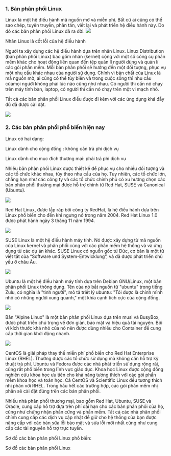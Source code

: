 ### 1. Bản phân phối Linux
Linux là một hệ điều hành mã nguồn mở và miễn phí. Bất cứ ai cũng có thể sao chép, tuyên truyền, phân tán, viết lại và phát triển hệ điều hành này. Do đó các bản phân phối Linux đã ra đời.
<img src="https://blogd.net/linux/tong-quan-ve-cac-ban-phan-phoi-linux/img/Linux-Distribution.png">






Nhân Linux là cốt lỗi của hệ điều hành

Người ta xây dựng các hệ điều hành dựa trên nhân Linux. Linux Distribution (bản phân phối Linux) bao gồm nhân (kernel) cộng với một số công cụ phần mềm khác cho hoạt động liên quan đến tệp quản lí người dùng và quản lí các gói phần mềm. Mỗi bản phân phối sẽ hướng đến một đối tượng, phục vụ một nhu cầu khác nhau của người sử dụng. Chính vì bản chất của Linux là mã nguồn mở, ai cũng có thể tùy biến và trong cuộc sống thì nhu cầu củamọi người không phải lúc nào cũng như nhau. Có người thì cần nó chạy trên máy tính bàn, laptop, có người thì cần nó chạy trên một vi mạch nhỏ.

Tất cả các bản phân phối Linux điều được đi kèm với các ứng dụng khá đầy đủ đã được cài đặt.

<img src="[https://blogd.net/linux/tong-quan-ve-cac-ban-phan-phoi-linux/img/Linux-Distribution.png](https://blogd.net/linux/tong-quan-ve-cac-ban-phan-phoi-linux/img/so-do-Linux-Kernel.png)">

### 2. Các bản phân phối phổ biến hiện nay

Linux có hai dạng:

Linux dành cho cộng đồng : không cần trả phí dịch vụ

Linux dành cho mục đích thương mại: phải trả phí dịch vụ

Nhiều bản phân phối Linux được thiết kế để phục vụ cho nhiều đối tượng và các tổ chức khác nhau, tùy theo nhu cầu của họ. Tuy nhiên, các tổ chức lớn, chẳng hạn như các công ty và các tổ chức chính phủ có xu hướng chọn các bản phân phối thương mại được hỗ trợ chính từ Red Hat, SUSE và Canonical (Ubuntu).

<img src="[https://blogd.net/linux/tong-quan-ve-cac-ban-phan-phoi-linux/img/Linux-Distribution.png](https://blogd.net/linux/tong-quan-ve-cac-ban-phan-phoi-linux/img/redhat-linux.png)">

Red Hat Linux, được lắp ráp bởi công ty RedHat, là hệ điều hành dựa trên Linux phổ biến cho đến khi ngưng nó trong năm 2004. Red Hat Linux 1.0 được phát hành ngày 3 tháng 11 năm 1994.

<img src="https://blogd.net/linux/tong-quan-ve-cac-ban-phan-phoi-linux/img/suse-linux.png">

SUSE Linux là một hệ điều hành máy tính. Nó được xây dựng từ mã nguồn của Linux kernel và phân phối cùng với các phần mềm hệ thống và và ứng dụng từ các dự án khác. SUSE Linux có nguồn gốc từ Đức, cơ bản là một từ viết tắt của “Software und System-Entwicklung”, và đã được phát triển chủ yếu ở châu Âu.

<img src="https://blogd.net/linux/tong-quan-ve-cac-ban-phan-phoi-linux/img/ubuntu-linux.png">

Ubuntu là một hệ điều hành máy tính dựa trên Debian GNU/Linux, một bản phân phối Linux thông dụng. Tên của nó bắt nguồn từ "ubuntu" trong tiếng Zulu, có nghĩa là "tình người", mô tả triết lý ubuntu: "Tôi được là chính mình nhờ có những người xung quanh," một khía cạnh tích cực của cộng đồng.

<img src="https://blogd.net/linux/tong-quan-ve-cac-ban-phan-phoi-linux/img/alpine-linux.png">

Bản "Alpine Linux" là một bản phân phối Linux dựa trên musl và BusyBox, được phát triển chú trọng về đơn giản, bảo mật và hiệu quả tài nguyên. Bởi vì kích thước khá nhỏ của nó nên được dùng nhiều cho Container để cung cấp thời gian khởi động nhanh.

<img src="https://blogd.net/linux/tong-quan-ve-cac-ban-phan-phoi-linux/img/centos-linux.png">

CentOS là giải pháp thay thế miễn phí phổ biến cho Red Hat Enterprise Linux (RHEL). Thường được các tổ chức sử dụng mà không cần hỗ trợ kỹ thuật trả phí. Ubuntu và Fedora được các nhà phát triển sử dụng rộng rãi, cũng rất phổ biến trong lĩnh vực giáo dục. Khoa học Linux được cộng đồng nghiên cứu khoa học ưu tiên cho khả năng tương thích với các gói phần mềm khoa học và toán học. Cả CentOS và Scientific Linux đều tương thích nhị phân với RHEL. Trong hầu hết các trường hợp, các gói phần mềm nhị phân sẽ cài đặt đúng trên các bản phân phối.

Nhiều nhà phân phối thương mại, bao gồm Red Hat, Ubuntu, SUSE và Oracle, cung cấp hỗ trợ dựa trên phí dài hạn cho các bản phân phối của họ, cũng như chứng nhận phần cứng và phần mềm. Tất cả các nhà phân phối chính cung cấp các dịch vụ cập nhật để giữ cho hệ thống của bạn được nâng cấp với các bản sửa lỗi bảo mật và sửa lỗi mới nhất cũng như cung cấp các tài nguyên hỗ trợ trực tuyến.

Sơ đồ các bản phân phối Linux phổ biến:

Sơ đồ các bản phân phối Linux



